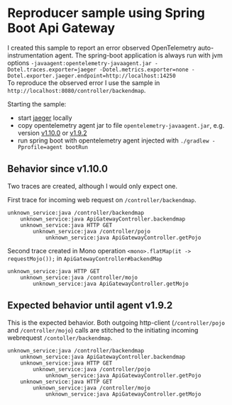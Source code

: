 # Reproducer sample using Spring Boot Api Gateway

I created this sample to report an error observed OpenTelemetry auto-instrumentation agent.
The spring-boot application is always run with jvm options `-javaagent:opentelemetry-javaagent.jar -Dotel.traces.exporter=jaeger -Dotel.metrics.exporter=none -Dotel.exporter.jaeger.endpoint=http://localhost:14250`  
To reproduce the observed error I use the sample in `http://localhost:8080/controller/backendmap`.

Starting the sample:

* start [jaeger](https://www.jaegertracing.io/docs/1.30/getting-started/) locally
* copy opentelemetry agent jar to file `opentelemetry-javaagent.jar`, e.g. version [v1.10.0](https://github.com/open-telemetry/opentelemetry-java-instrumentation/releases/tag/v1.10.0) or [v1.9.2](https://github.com/open-telemetry/opentelemetry-java-instrumentation/releases/tag/v1.9.2)
* run spring boot with opentelemetry agent injected with `./gradlew -Pprofile=agent bootRun`

## Behavior since v1.10.0

Two traces are created, although I would only expect one.

First trace for incoming web request on `/controller/backendmap`.

```
unknown_service:java /controller/backendmap
    unknown_service:java ApiGatewayController.backendmap
    unknown_service:java HTTP GET
        unknown_service:java /controller/pojo
            unknown_service:java ApiGatewayController.getPojo
```

Second trace created in Mono operation `<mono>.flatMap(it -> requestMojo());` in `ApiGatewayController#backendMap`

```         
unknown_service:java HTTP GET
    unknown_service:java /controller/mojo
        unknown_service:java ApiGatewayController.getMojo
```


## Expected behavior until agent v1.9.2

This is the expected behavior. Both outgoing http-client (`/controller/pojo` and `/controller/mojo`) calls are 
stitched to the initiating incoming webrequest `/contoller/backendmap`.

```
unknown_service:java /controller/backendmap
    unknown_service:java ApiGatewayController.backendmap
    unknown_service:java HTTP GET
        unknown_service:java /controller/pojo
            unknown_service:java ApiGatewayController.getPojo
    unknown_service:java HTTP GET
        unknown_service:java /controller/mojo
            unknown_service:java ApiGatewayController.getMojo
```

